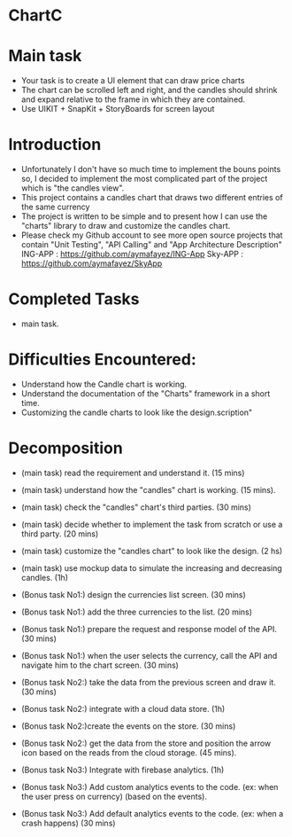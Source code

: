 # ChartC

# Main task
- Your task is to create a UI element that can draw price charts
-  The chart can be scrolled left and right, and the candles should shrink and expand
relative to the frame in which they are contained.
-  Use UIKIT + SnapKit + StoryBoards for screen layout



# Introduction
- Unfortunately I don't have so much time to implement the bouns points so, I decided to implement the most complicated part of the project which is "the candles view".
- This project contains a candles chart that draws two different entries of the same currency
- The project is written to be simple and to present how I can use the "charts" library to draw and customize the candles chart. 
- Please check my Github account to see more open source projects that contain "Unit Testing", "API Calling" and "App Architecture Description"
ING-APP  :  https://github.com/aymafayez/ING-App
Sky-APP  :   https://github.com/aymafayez/SkyApp

# Completed Tasks
- main task. 

# Difficulties Encountered: 
- Understand how the Candle chart is working. 
- Understand the documentation of the "Charts" framework in a short time.
- Customizing the candle charts to look like the design.scription"

# Decomposition
- (main task) read the requirement and understand it. (15 mins)
- (main task) understand how the "candles" chart is working. (15 mins).
- (main task) check the "candles" chart's third parties. (30 mins)
- (main task) decide whether to implement the task from scratch or use a third party. (20 mins)
- (main task) customize the "candles chart" to look like the design. (2 hs)
- (main task) use mockup data to simulate the increasing and decreasing candles. (1h)

- (Bonus task No1:) design the currencies list screen. (30 mins)
- (Bonus task No1:) add the three currencies to the list. (20 mins)
- (Bonus task No1:) prepare the request and response model of the API. (30 mins)
- (Bonus task No1:) when the user selects the currency, call the API and navigate him to the chart screen. (30 mins)

- (Bonus task No2:) take the data from the previous screen and draw it. (30 mins) 
- (Bonus task No2:) integrate with a cloud data store. (1h)
- (Bonus task No2:)create the events on the store. (30 mins)
- (Bonus task No2:) get the data from the store and position the arrow icon based on the reads from the cloud storage. (45 mins).


- (Bonus task No3:) Integrate with firebase analytics. (1h)
- (Bonus task No3:) Add custom analytics events to the code. (ex: when the user press on currency) (based on the events).
- (Bonus task No3:) Add default analytics events to the code. (ex: when a crash happens) (30 mins)
